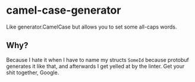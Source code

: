 # camel-case-generator
Like generator.CamelCase but allows you to set some all-caps words.

## Why?

Because I hate it when I have to name my structs `SomeId` because protobuf generates it like that, and afterwards I get yelled at by the linter. Get your shit together, Google.
